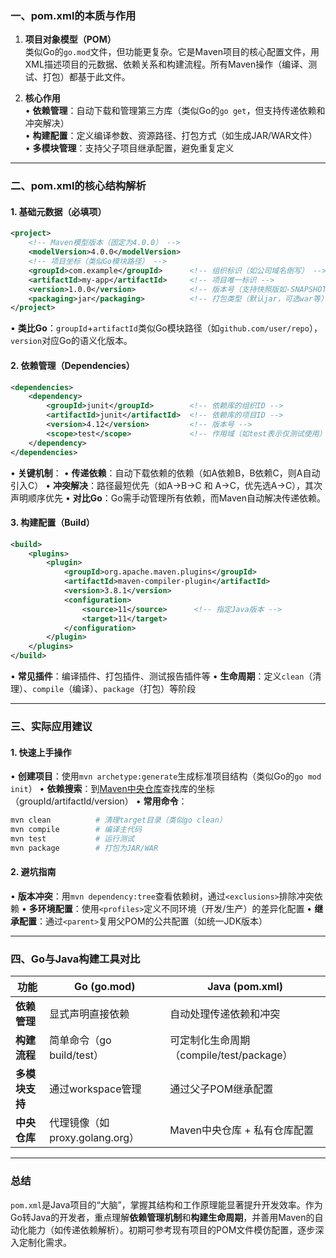 ### **一、pom.xml的本质与作用**
1. **项目对象模型（POM）**  
   类似Go的`go.mod`文件，但功能更复杂。它是Maven项目的核心配置文件，用XML描述项目的元数据、依赖关系和构建流程。所有Maven操作（编译、测试、打包）都基于此文件。

2. **核心作用**  
   • **依赖管理**：自动下载和管理第三方库（类似Go的`go get`，但支持传递依赖和冲突解决）  
   • **构建配置**：定义编译参数、资源路径、打包方式（如生成JAR/WAR文件）  
   • **多模块管理**：支持父子项目继承配置，避免重复定义

---

### **二、pom.xml的核心结构解析**
#### 1. **基础元数据（必填项）**
```xml
<project>
    <!-- Maven模型版本（固定为4.0.0） -->
    <modelVersion>4.0.0</modelVersion>  
    <!-- 项目坐标（类似Go模块路径） -->
    <groupId>com.example</groupId>      <!-- 组织标识（如公司域名倒写） -->
    <artifactId>my-app</artifactId>     <!-- 项目唯一标识 -->
    <version>1.0.0</version>            <!-- 版本号（支持快照版如-SNAPSHOT） -->
    <packaging>jar</packaging>          <!-- 打包类型（默认jar，可选war等） -->
</project>
```
• **类比Go**：`groupId`+`artifactId`类似Go模块路径（如`github.com/user/repo`），`version`对应Go的语义化版本。

#### 2. **依赖管理（Dependencies）**
```xml
<dependencies>
    <dependency>
        <groupId>junit</groupId>        <!-- 依赖库的组织ID -->
        <artifactId>junit</artifactId>  <!-- 依赖库的项目ID -->
        <version>4.12</version>         <!-- 版本号 -->
        <scope>test</scope>             <!-- 作用域（如test表示仅测试使用） -->
    </dependency>
</dependencies>
```
• **关键机制**：
  • **传递依赖**：自动下载依赖的依赖（如A依赖B，B依赖C，则A自动引入C）
  • **冲突解决**：路径最短优先（如A→B→C 和 A→C，优先选A→C），其次声明顺序优先
• **对比Go**：Go需手动管理所有依赖，而Maven自动解决传递依赖。

#### 3. **构建配置（Build）**
```xml
<build>
    <plugins>
        <plugin>
            <groupId>org.apache.maven.plugins</groupId>
            <artifactId>maven-compiler-plugin</artifactId>
            <version>3.8.1</version>
            <configuration>
                <source>11</source>      <!-- 指定Java版本 -->
                <target>11</target>
            </configuration>
        </plugin>
    </plugins>
</build>
```
• **常见插件**：编译插件、打包插件、测试报告插件等
• **生命周期**：定义`clean`（清理）、`compile`（编译）、`package`（打包）等阶段

---

### **三、实际应用建议**
#### 1. **快速上手操作**
• **创建项目**：使用`mvn archetype:generate`生成标准项目结构（类似Go的`go mod init`）
• **依赖搜索**：到[Maven中央仓库](https://search.maven.org/)查找库的坐标（groupId/artifactId/version）
• **常用命令**：
  ```bash
  mvn clean          # 清理target目录（类似go clean）
  mvn compile        # 编译主代码
  mvn test           # 运行测试
  mvn package        # 打包为JAR/WAR
  ```

#### 2. **避坑指南**
• **版本冲突**：用`mvn dependency:tree`查看依赖树，通过`<exclusions>`排除冲突依赖
• **多环境配置**：使用`<profiles>`定义不同环境（开发/生产）的差异化配置
• **继承配置**：通过`<parent>`复用父POM的公共配置（如统一JDK版本）

---

### **四、Go与Java构建工具对比**
| **功能**         | **Go (go.mod)**               | **Java (pom.xml)**                     |
|------------------|-------------------------------|-----------------------------------------|
| **依赖管理**     | 显式声明直接依赖              | 自动处理传递依赖和冲突                  |
| **构建流程**     | 简单命令（go build/test）     | 可定制化生命周期（compile/test/package）|
| **多模块支持**   | 通过workspace管理             | 通过父子POM继承配置                     |
| **中央仓库**     | 代理镜像（如proxy.golang.org）| Maven中央仓库 + 私有仓库配置           |

---

### **总结**
`pom.xml`是Java项目的“大脑”，掌握其结构和工作原理能显著提升开发效率。作为Go转Java的开发者，重点理解**依赖管理机制**和**构建生命周期**，并善用Maven的自动化能力（如传递依赖解析）。初期可参考现有项目的POM文件模仿配置，逐步深入定制化需求。